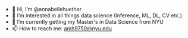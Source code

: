 - 👋 Hi, I’m @annabellehuether
- 👀 I’m interested in all things data science (Inference, ML, DL, CV etc.)
- 🌱 I’m currently getting my Master's in Data Science from NYU
- 📫 How to reach me: amh9750@nyu.edu

<!---
annabellehuether/annabellehuether is a ✨ special ✨ repository because its `README.md` (this file) appears on your GitHub profile.
You can click the Preview link to take a look at your changes.
--->
